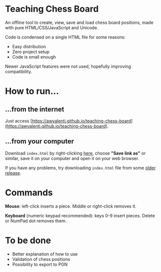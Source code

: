 # Teaching Chess Board
An offline tool to create, view, save and load chess
board positions, made with pure HTML/CSS/JavaScript and Unicode.

Code is condensed on a single HTML file for some reasons:
- Easy distribution
- Zero project setup
- Code is small enough

Newer JavaScript features were not used, hopefully improving compatibility.

# How to run...

## ...from the internet
Just access
[https://awvalenti.github.io/teaching-chess-board](https://awvalenti.github.io/teaching-chess-board).

## ...from your computer
Download `index.html` by right-clicking
[here](https://raw.githubusercontent.com/awvalenti/teaching-chess-board/master/index.html),
choose **"Save link as"** or similar, save it on your computer
and open it on your web browser.

If you have any problems, try downloading `index.html` file from some
[older release](https://github.com/awvalenti/teaching-chess-board/releases).

# Commands
**Mouse**: left-click inserts a piece. Middle or right-click removes it.

**Keyboard** (numeric keypad recommended): keys 0-9 insert pieces.
Delete or NumPad dot removes them.

# To be done
- Better explanation of how to use
- Validation of chess positions
- Possibility to export to PGN
